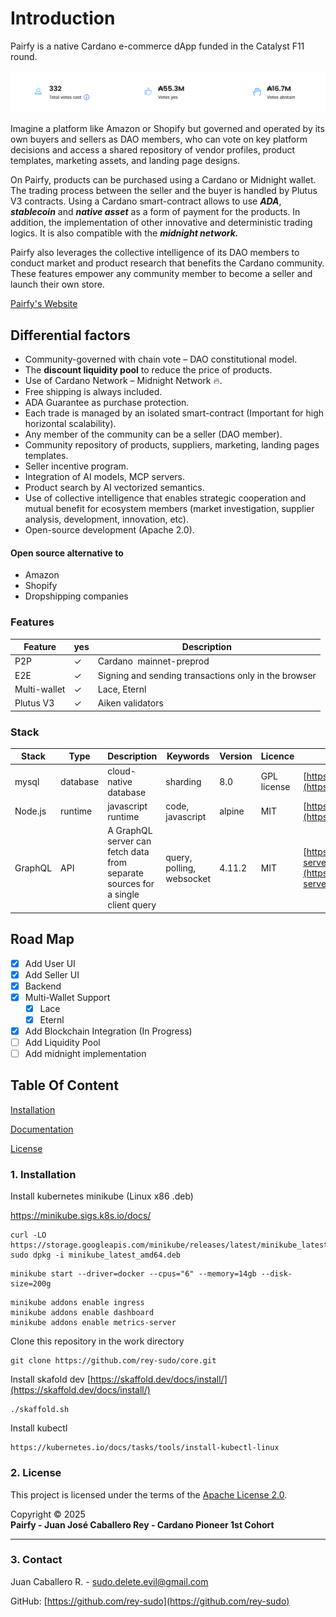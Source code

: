 # Introduction

Pairfy is a native Cardano e-commerce dApp funded in the Catalyst F11 round.

![Catalyst](z/docs/assets/f11.png)

Imagine a platform like Amazon or Shopify but governed and operated by its own buyers and sellers as DAO members,
who can vote on key platform decisions and access a shared repository of vendor profiles, product templates, marketing assets, and landing page designs.

On Pairfy, products can be purchased using a Cardano or Midnight wallet. The trading process between the seller and the buyer is handled by Plutus V3 contracts.
Using a Cardano smart-contract allows to use **_ADA_**, **_stablecoin_** and **_native asset_** as a form of payment for the products.
In addition, the implementation of other innovative and deterministic trading logics. It is also compatible with the **_midnight network._**

Pairfy also leverages the collective intelligence of its DAO members to conduct market and product research that benefits the Cardano community.
These features empower any community member to become a seller and launch their own store.

[Pairfy's Website](https://pairfy.io)

## Differential factors

- Community-governed with chain vote – DAO constitutional model.
- The **discount liquidity pool** to reduce the price of products.
- Use of Cardano Network – Midnight Network 🔥.
- Free shipping is always included.
- ADA Guarantee as purchase protection.
- Each trade is managed by an isolated smart-contract (Important for high horizontal scalability).
- Any member of the community can be a seller (DAO member).
- Community repository of products, suppliers, marketing, landing pages templates.
- Seller incentive program.
- Integration of AI models, MCP servers.
- Product search by AI vectorized semantics.
- Use of collective intelligence that enables strategic cooperation and mutual benefit for ecosystem members 
(market investigation, supplier analysis, development, innovation, etc).
- Open-source development (Apache 2.0).

#### Open source alternative to

- Amazon
- Shopify
- Dropshipping companies

### Features


| Feature      | yes | Description                                          |
| -------------- | ----- | ------------------------------------------------------ |
| P2P          | ✓  | Cardano  mainnet-preprod        |
| E2E          | ✓  | Signing and sending transactions only in the browser |
| Multi-wallet | ✓  | Lace, Eternl                            |
| Plutus V3       | ✓  | Aiken validators                           |

### Stack


| Stack    | Type      | Description                  | Keywords                     | Version | Licence            | Repository                                                         |
| ---------- | ----------- | ------------------------------ | ------------------------------ | --------- | -------------------- | -------------------------------------------------------------------- |
| mysql    | database  | cloud-native database        | sharding                     | 8.0     | GPL license        | [https://www.mysql.com/downloads](https://www.mysql.com/downloads) |
| Node.js  | runtime   | javascript runtime           | code, javascript             | alpine  | MIT                | [https://github.com/nodejs/node](https://github.com/nodejs/node)   |
| GraphQL  | API       | A GraphQL server can fetch data from separate sources for a single client query | query, polling, websocket | 4.11.2 | MIT | [https://github.com/apollographql/apollo-server](https://github.com/apollographql/apollo-server)

## Road Map

- [X] Add User UI
- [X] Add Seller UI
- [X] Backend
- [X] Multi-Wallet Support
  - [X] Lace
  - [X] Eternl
- [X] Add Blockchain Integration (In Progress)
- [ ] Add Liquidity Pool
- [ ] Add midnight implementation

## Table Of Content

[Installation](#installation)

[Documentation](#documentation)

[License](#license)

### 1\. Installation

Install kubernetes minikube (Linux x86 .deb)

https://minikube.sigs.k8s.io/docs/

```
curl -LO https://storage.googleapis.com/minikube/releases/latest/minikube_latest_amd64.deb
sudo dpkg -i minikube_latest_amd64.deb
```

```
minikube start --driver=docker --cpus="6" --memory=14gb --disk-size=200g 
```

```
minikube addons enable ingress
minikube addons enable dashboard
minikube addons enable metrics-server
```

Clone this repository in the work directory

```
git clone https://github.com/rey-sudo/core.git
```

Install skafold dev
[https://skaffold.dev/docs/install/](https://skaffold.dev/docs/install/)

```
./skaffold.sh
```

Install kubectl

```
https://kubernetes.io/docs/tasks/tools/install-kubectl-linux
```

### 2\. License

This project is licensed under the terms of the [Apache License 2.0](./LICENSE).

Copyright © 2025  
**Pairfy - Juan José Caballero Rey - Cardano Pioneer 1st Cohort**

---

### 3\. Contact

Juan Caballero R. - sudo.delete.evil@gmail.com

GitHub: [https://github.com/rey-sudo](https://github.com/rey-sudo)
